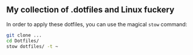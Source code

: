 ## My collection of .dotfiles and Linux fuckery

In order to apply these dotfiles, you can use the magical `stow` command:
```bash
git clone ...
cd Dotfiles/
stow dotfiles/ -t ~
```
